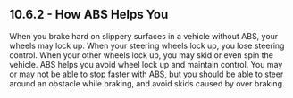 ## 10.6.2 - How ABS Helps You
When you brake hard on slippery surfaces in a vehicle without ABS, your wheels may lock up. When your steering wheels lock up, you lose steering control. When your other wheels lock up, you may skid or even spin the vehicle.
ABS helps you avoid wheel lock up and maintain control. You may or may not be able to stop faster with ABS, but you should be able to steer around an obstacle while braking, and avoid skids caused by over braking.